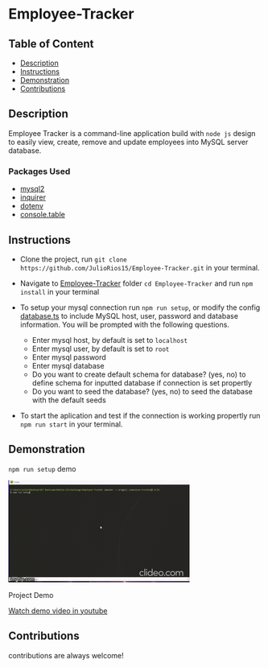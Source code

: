 # Employee-Tracker


  ## Table of Content
  * [Description](#description)
  * [Instructions](#instructions)
  * [Demonstration](#demonstration)
  * [Contributions](#contributions)


## Description
Employee Tracker is a command-line application build with `node js` design to easily view, create, remove and update employees into MySQL server database.

### Packages Used

* [mysql2](https://www.npmjs.com/package/mysql2)
* [inquirer](https://www.npmjs.com/package/inquirer)
* [dotenv](https://www.npmjs.com/package/dotenv)
* [console.table](https://www.npmjs.com/package/console.table)


## Instructions

* Clone the project, run `git clone https://github.com/JulioRios15/Employee-Tracker.git` in your terminal.

* Navigate to [Employee-Tracker](./) folder `cd Employee-Tracker` and run `npm install` in your terminal

* To setup your mysql connection run `npm run setup`, or modify the config [database.ts](./src/config/database.ts) to include MySQL host, user, password and database information. You will be prompted with the following questions.

    * Enter mysql host, by default is set to `localhost`
    * Enter mysql user, by default is set to `root`
    * Enter mysql password
    * Enter mysql database
    * Do you want to create default schema for database? (yes, no) to define schema for inputted database if connection is set propertly
    * Do you want to seed the database? (yes, no) to seed the database with the default seeds

* To start the aplication and test if the connection is working propertly run `npm run start` in your terminal.

## Demonstration

`npm run setup` demo

![Setup](./git_assets/setup.gif)

Project Demo

[Watch demo video in youtube](https://youtu.be/YHdC5BRLnSE)


## Contributions
contributions are always welcome!




